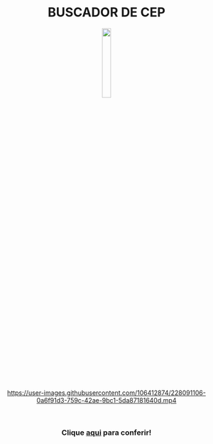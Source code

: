 <h1 align="center"> BUSCADOR DE CEP</h1>

<div align="center">
  
<img  width=20% src="https://ziadoua.github.io/m3-Markdown-Badges/badges/React/react3.svg">
 
 </div> 
<br>
<div align="center">

https://user-images.githubusercontent.com/106412874/228091106-0a6f91d3-759c-42ae-9bc1-5da87181640d.mp4

</div>

<br>

<h3 align="center"> Clique <a href="https://ceps-busacdor.netlify.app/" >aqui</a> para conferir!</h3>
